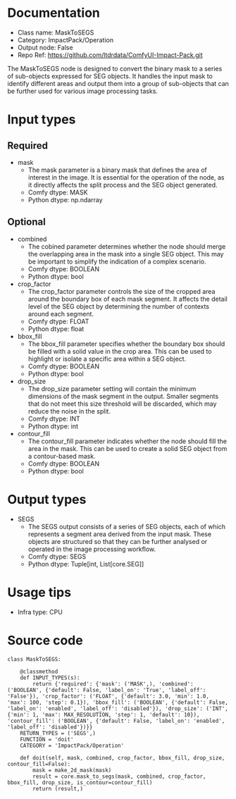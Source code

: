 # Documentation
- Class name: MaskToSEGS
- Category: ImpactPack/Operation
- Output node: False
- Repo Ref: https://github.com/ltdrdata/ComfyUI-Impact-Pack.git

The MaskToSEGS node is designed to convert the binary mask to a series of sub-objects expressed for SEG objects. It handles the input mask to identify different areas and output them into a group of sub-objects that can be further used for various image processing tasks.

# Input types
## Required
- mask
    - The mask parameter is a binary mask that defines the area of interest in the image. It is essential for the operation of the node, as it directly affects the split process and the SEG object generated.
    - Comfy dtype: MASK
    - Python dtype: np.ndarray
## Optional
- combined
    - The cobined parameter determines whether the node should merge the overlapping area in the mask into a single SEG object. This may be important to simplify the indication of a complex scenario.
    - Comfy dtype: BOOLEAN
    - Python dtype: bool
- crop_factor
    - The crop_factor parameter controls the size of the cropped area around the boundary box of each mask segment. It affects the detail level of the SEG object by determining the number of contexts around each segment.
    - Comfy dtype: FLOAT
    - Python dtype: float
- bbox_fill
    - The bbox_fill parameter specifies whether the boundary box should be filled with a solid value in the crop area. This can be used to highlight or isolate a specific area within a SEG object.
    - Comfy dtype: BOOLEAN
    - Python dtype: bool
- drop_size
    - The drop_size parameter setting will contain the minimum dimensions of the mask segment in the output. Smaller segments that do not meet this size threshold will be discarded, which may reduce the noise in the split.
    - Comfy dtype: INT
    - Python dtype: int
- contour_fill
    - The contour_fill parameter indicates whether the node should fill the area in the mask. This can be used to create a solid SEG object from a contour-based mask.
    - Comfy dtype: BOOLEAN
    - Python dtype: bool

# Output types
- SEGS
    - The SEGS output consists of a series of SEG objects, each of which represents a segment area derived from the input mask. These objects are structured so that they can be further analysed or operated in the image processing workflow.
    - Comfy dtype: SEGS
    - Python dtype: Tuple[int, List[core.SEG]]

# Usage tips
- Infra type: CPU

# Source code
```
class MaskToSEGS:

    @classmethod
    def INPUT_TYPES(s):
        return {'required': {'mask': ('MASK',), 'combined': ('BOOLEAN', {'default': False, 'label_on': 'True', 'label_off': 'False'}), 'crop_factor': ('FLOAT', {'default': 3.0, 'min': 1.0, 'max': 100, 'step': 0.1}), 'bbox_fill': ('BOOLEAN', {'default': False, 'label_on': 'enabled', 'label_off': 'disabled'}), 'drop_size': ('INT', {'min': 1, 'max': MAX_RESOLUTION, 'step': 1, 'default': 10}), 'contour_fill': ('BOOLEAN', {'default': False, 'label_on': 'enabled', 'label_off': 'disabled'})}}
    RETURN_TYPES = ('SEGS',)
    FUNCTION = 'doit'
    CATEGORY = 'ImpactPack/Operation'

    def doit(self, mask, combined, crop_factor, bbox_fill, drop_size, contour_fill=False):
        mask = make_2d_mask(mask)
        result = core.mask_to_segs(mask, combined, crop_factor, bbox_fill, drop_size, is_contour=contour_fill)
        return (result,)
```